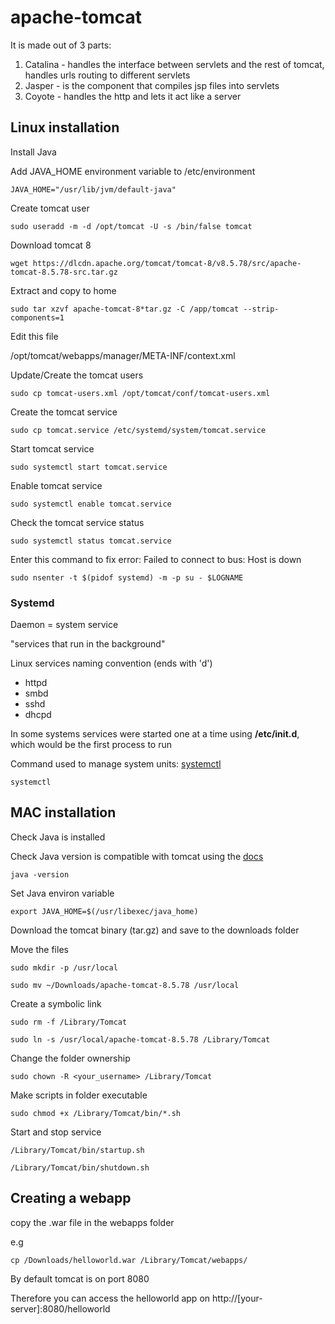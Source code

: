 # apache-tomcat

It is made out of 3 parts:

1. Catalina - handles the interface between servlets and the rest of tomcat, handles urls routing to different servlets
2. Jasper - is the component that compiles jsp files into servlets
3. Coyote - handles the http and lets it act like a server

## Linux installation

Install Java

Add JAVA_HOME environment variable to /etc/environment

```
JAVA_HOME="/usr/lib/jvm/default-java"
```

Create tomcat user

```
sudo useradd -m -d /opt/tomcat -U -s /bin/false tomcat
```

Download tomcat 8

```
wget https://dlcdn.apache.org/tomcat/tomcat-8/v8.5.78/src/apache-tomcat-8.5.78-src.tar.gz
```

Extract and copy to home

```
sudo tar xzvf apache-tomcat-8*tar.gz -C /app/tomcat --strip-components=1
```


Edit this file

/opt/tomcat/webapps/manager/META-INF/context.xml


Update/Create the tomcat users

```
sudo cp tomcat-users.xml /opt/tomcat/conf/tomcat-users.xml
```

Create the tomcat service

```
sudo cp tomcat.service /etc/systemd/system/tomcat.service
```

Start tomcat service


```
sudo systemctl start tomcat.service
```


Enable tomcat service


```
sudo systemctl enable tomcat.service
```

Check the tomcat service status


```
sudo systemctl status tomcat.service
```

Enter this command to fix error: Failed to connect to bus: Host is down

```
sudo nsenter -t $(pidof systemd) -m -p su - $LOGNAME
```

### Systemd

Daemon = system service

"services that run in the background"

Linux services naming convention (ends with 'd')

- httpd
- smbd
- sshd
- dhcpd

In some systems services were started one at a time using **/etc/init.d**, which would be the first process to run

Command used to manage system units: [systemctl](https://access.redhat.com/documentation/en-us/red_hat_enterprise_linux/8/html/configuring_basic_system_settings/managing-system-services-with-systemctl_configuring-basic-system-settings)

```
systemctl
```


## MAC installation 

Check Java is installed

Check Java version is compatible with tomcat using the [docs](https://tomcat.apache.org/whichversion.html)

```
java -version
```

Set Java environ variable 

```
export JAVA_HOME=$(/usr/libexec/java_home)
```

Download the tomcat binary (tar.gz) and save to the downloads folder

Move the files

```
sudo mkdir -p /usr/local
```

```
sudo mv ~/Downloads/apache-tomcat-8.5.78 /usr/local
```

Create a symbolic link

```
sudo rm -f /Library/Tomcat
```

```
sudo ln -s /usr/local/apache-tomcat-8.5.78 /Library/Tomcat
```

Change the folder ownership

```
sudo chown -R <your_username> /Library/Tomcat
```

Make scripts in folder executable

```
sudo chmod +x /Library/Tomcat/bin/*.sh
```

Start and stop service

```
/Library/Tomcat/bin/startup.sh
```

```
/Library/Tomcat/bin/shutdown.sh
```

## Creating a webapp

copy the .war file in the webapps folder

e.g
```
cp /Downloads/helloworld.war /Library/Tomcat/webapps/
```

By default tomcat is on port 8080

Therefore you can access the helloworld app on http://[your-server]:8080/helloworld

